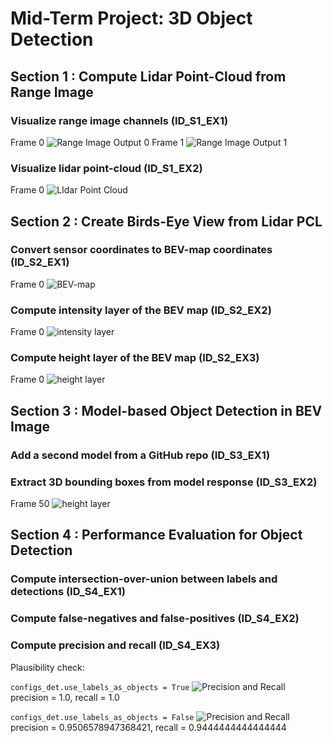 # Mid-Term Project: 3D Object Detection
## Section 1 : Compute Lidar Point-Cloud from Range Image
### Visualize range image channels (ID_S1_EX1)
Frame 0
![Range Image Output 0](ex_plots\range_image_output_0.png)
Frame 1
![Range Image Output 1](ex_plots\range_image_output_1.png)

### Visualize lidar point-cloud (ID_S1_EX2)
Frame 0
![LIdar Point Cloud](ex_plots\Lidar_Point_Cloud.png)
## Section 2 : Create Birds-Eye View from Lidar PCL
### Convert sensor coordinates to BEV-map coordinates (ID_S2_EX1)
Frame 0
![BEV-map](ex_plots\BEV_frame0.png)
### Compute intensity layer of the BEV map (ID_S2_EX2)
Frame 0
![intensity layer](ex_plots\intens_frame0.png)
### Compute height layer of the BEV map (ID_S2_EX3)
Frame 0
![height layer](ex_plots\height_map_frame0.png)

## Section 3 : Model-based Object Detection in BEV Image
### Add a second model from a GitHub repo (ID_S3_EX1)
### Extract 3D bounding boxes from model response (ID_S3_EX2)
Frame 50
![height layer](ex_plots\3D_boundingbox.png)

 ## Section 4 : Performance Evaluation for Object Detection

### Compute intersection-over-union between labels and detections (ID_S4_EX1)
### Compute false-negatives and false-positives (ID_S4_EX2)
### Compute precision and recall (ID_S4_EX3)
Plausibility check: 

`configs_det.use_labels_as_objects = True`
![Precision and Recall](ex_plots\uselabelsasobjects_true.png)
precision = 1.0, recall = 1.0

`configs_det.use_labels_as_objects = False`
![Precision and Recall](ex_plots\uselabelsasobjects_false.png)
precision = 0.9506578947368421, recall = 0.9444444444444444
